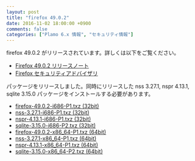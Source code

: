 ```yaml
---
layout: post
title: "firefox 49.0.2"
date: 2016-11-02 18:00:00 +0900
comments: false
categories: ["Plamo 6.x 情報", "セキュリティ情報"]
---
```

firefox 49.0.2 がリリースされています。詳しくは以下をご覧ください。

* [Firefox 49.0.2 リリースノート](http://www.mozilla.jp/firefox/49.0.2/releasenotes/)
* [Firefox セキュリティアドバイザリ](http://www.mozilla-japan.org/security/known-vulnerabilities/firefox.html)

パッケージをリリースしました。同時にリリースした nss 3.27.1, nspr 4.13.1, sqlite 3.15.0 パッケージをインストールする必要があります。

* [firefox-49.0.2-i686-P1.txz (32bit)](ftp://plamo.linet.gr.jp/pub/Plamo-6.x/x86/plamo/04_xapps/firefox-49.0.2-i686-P1.txz)
* [nss-3.27.1-i686-P1.txz (32bit)](ftp://plamo.linet.gr.jp/pub/Plamo-6.x/x86/plamo/04_xapps/nss-3.27.1-i686-P1.txz)
* [nspr-4.13.1-i686-P1.txz (32bit)](ftp://plamo.linet.gr.jp/pub/Plamo-6.x/x86/plamo/04_xapps/nspr-4.13.1-i686-P1.txz)
* [sqlite-3.15.0-i686-P2.txz (32bit)](ftp://plamo.linet.gr.jp/pub/Plamo-6.x/x86/plamo/01_minimum/sqlite-3.15.0-i686-P2.txz)
* [firefox-49.0.2-x86_64-P1.txz (64bit)](ftp://plamo.linet.gr.jp/pub/Plamo-6.x/x86_64/plamo/04_xapps/firefox-49.0.2-x86_64-P1.txz)
* [nss-3.27.1-x86_64-P1.txz (64bit)](ftp://plamo.linet.gr.jp/pub/Plamo-6.x/x86_64/plamo/04_xapps/nss-3.27.1-x86_64-P1.txz)
* [nspr-4.13.1-x86_64-P1.txz (64bit)](ftp://plamo.linet.gr.jp/pub/Plamo-6.x/x86_64/plamo/04_xapps/nspr-4.13.1-x86_64-P1.txz)
* [sqlite-3.15.0-x86_64-P2.txz (64bit)](ftp://plamo.linet.gr.jp/pub/Plamo-6.x/x86_64/plamo/01_minimum/sqlite-3.15.0-x86_64-P2.txz)